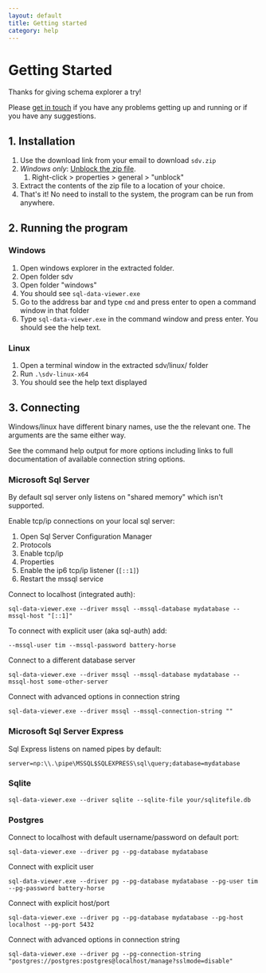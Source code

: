 ```yaml
---
layout: default
title: Getting started
category: help
---
```


# Getting Started

Thanks for giving schema explorer a try!

Please [get in touch](mailto:sse@timwise.co.uk) if you have any problems getting up and running or if you have any suggestions.

## 1. Installation

1. Use the download link from your email to download `sdv.zip`
1. *Windows only*: [Unblock the zip file](https://weblogs.asp.net/dixin/understanding-the-internet-file-blocking-and-unblocking).
	1. Right-click > properties > general > "unblock"
1. Extract the contents of the zip file to a location of your choice.
1. That's it! No need to install to the system, the program can be run from anywhere.

## 2. Running the program

### Windows

1. Open windows explorer in the extracted folder.
1. Open folder sdv
1. Open folder "windows"
1. You should see `sql-data-viewer.exe`
1. Go to the address bar and type `cmd` and press enter to open a command window in that folder
1. Type `sql-data-viewer.exe` in the command window and press enter. You should see the help text.


### Linux

1. Open a terminal window in the extracted sdv/linux/ folder
1. Run `.\sdv-linux-x64`
1. You should see the help text displayed

## 3. Connecting

Windows/linux have different binary names, use the the relevant one. The arguments are the same either way.

See the command help output for more options including links to full documentation of available connection string options.

### Microsoft Sql Server

By default sql server only listens on "shared memory" which isn't supported.

Enable tcp/ip connections on your local sql server:

1. Open Sql Server Configuration Manager
1. Protocols
1. Enable tcp/ip
1. Properties
1. Enable the ip6 tcp/ip listener (`[::1]`)
1. Restart the mssql service

Connect to localhost (integrated auth):

	sql-data-viewer.exe --driver mssql --mssql-database mydatabase --mssql-host "[::1]"

To connect with explicit user (aka sql-auth) add:

	--mssql-user tim --mssql-password battery-horse

Connect to a different database server

	sql-data-viewer.exe --driver mssql --mssql-database mydatabase --mssql-host some-other-server

Connect with advanced options in connection string

	sql-data-viewer.exe --driver mssql --mssql-connection-string ""


### Microsoft Sql Server Express

Sql Express listens on named pipes by default:

	server=np:\\.\pipe\MSSQL$SQLEXPRESS\sql\query;database=mydatabase

### Sqlite

	sql-data-viewer.exe --driver sqlite --sqlite-file your/sqlitefile.db

### Postgres

Connect to localhost with default username/password on default port:

	sql-data-viewer.exe --driver pg --pg-database mydatabase

Connect with explicit user

	sql-data-viewer.exe --driver pg --pg-database mydatabase --pg-user tim --pg-password battery-horse

Connect with explicit host/port

	sql-data-viewer.exe --driver pg --pg-database mydatabase --pg-host localhost --pg-port 5432

Connect with advanced options in connection string

	sql-data-viewer.exe --driver pg --pg-connection-string "postgres://postgres:postgres@localhost/manage?sslmode=disable"

